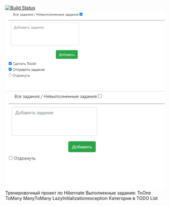[![Build Status](https://app.travis-ci.com/MishailEx/job4j_todo.svg?branch=main)](https://app.travis-ci.com/MishailEx/job4j_todo)
![ScreenShot](images/todo.jpg)
![ScreenShot](images/todo2.jpg)
Тренировочный проект по Hibernate
Выполненные задания: 
    ToOne
    ToMany
    ManyToMany
    LazyInitializationexception
    Категории в TODO List 